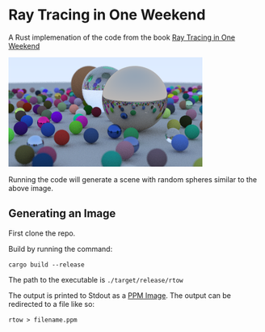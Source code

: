 Ray Tracing in One Weekend
=
A Rust implemenation of the code from the book [Ray Tracing in One Weekend](https://raytracing.github.io/books/RayTracingInOneWeekend.html)

![Render output of spheres with different materials](output/final_1.png)


Running the code will generate a scene with random spheres similar to the above image.

## Generating an Image
First clone the repo.

Build by running the command:
```
cargo build --release
```
The path to the executable is `./target/release/rtow`

The output is printed to Stdout as a [PPM Image](http://netpbm.sourceforge.net/doc/ppm.html). The output can be redirected to a file like so:
```
rtow > filename.ppm
```